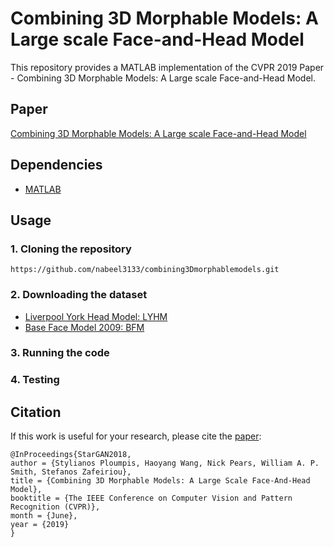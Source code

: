 # Combining 3D Morphable Models: A Large scale Face-and-Head Model
This repository provides a MATLAB implementation of the CVPR 2019 Paper - Combining 3D Morphable Models: A Large scale Face-and-Head Model. 

## Paper
[Combining 3D Morphable Models: A Large scale Face-and-Head Model](https://arxiv.org/abs/1903.03785)

## Dependencies
* [MATLAB](https://www.mathworks.com/downloads/)

## Usage
### 1. Cloning the repository
```
https://github.com/nabeel3133/combining3Dmorphablemodels.git
```

### 2. Downloading the dataset
- [Liverpool York Head Model: LYHM](https://www-users.cs.york.ac.uk/~nep/research/LYHM/)
- [Base Face Model 2009: BFM](https://faces.dmi.unibas.ch/bfm/index.php?nav=1-1-0&id=details)

### 3. Running the code


### 4. Testing


## Citation
If this work is useful for your research, please cite the [paper](https://arxiv.org/abs/1903.03785):
```
@InProceedings{StarGAN2018,
author = {Stylianos Ploumpis, Haoyang Wang, Nick Pears, William A. P. Smith, Stefanos Zafeiriou},
title = {Combining 3D Morphable Models: A Large Scale Face-And-Head Model},
booktitle = {The IEEE Conference on Computer Vision and Pattern Recognition (CVPR)},
month = {June},
year = {2019}
}
